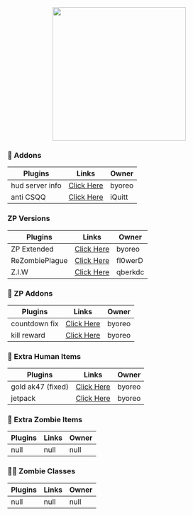 
<div align="center">
  <img height="300" src="https://i.imgur.com/NEe3fr9.png"  />
</div>

###

### 🧩 Addons
Plugins  | Links | Owner
------------- | ------------- | ------------- |
hud server info | [Click Here](https://github.com/byoreo/hud-server-info) | byoreo
anti CSQQ| [Click Here](https://github.com/iQuitt/anti-csqq) | iQuitt

### ZP Versions
Plugins  | Links | Owner
------------- | ------------- | ------------- |
ZP Extended | [Click Here](https://github.com/byoreo/zp43ext) | byoreo
ReZombiePlague | [Click Here](https://github.com/fl0werD/ReZombiePlague) | fl0werD
Z.I.W | [Click Here](https://github.com/qberkdc/Z.I.W) | qberkdc

### 🧩 ZP Addons
Plugins  | Links | Owner
------------- | ------------- | ------------- |
countdown fix | [Click Here](https://github.com/byoreo/zp-countdown-fix) | byoreo
kill reward | [Click Here](https://github.com/byoreo/zp_kill_reward) | byoreo

### 🔨 Extra Human Items
Plugins | Links | Owner
------------- | ------------- | ------------- |
gold ak47 (fixed) | [Click Here](https://github.com/byoreo/zp_extra_goldak) | byoreo 
jetpack | [Click Here](https://github.com/byoreo/zp_extra_jetpack) | byoreo 

### 🔨 Extra Zombie Items
Plugins | Links | Owner
------------- | ------------- | ------------- |
null | null | null |

### 🧟‍♂️ Zombie Classes
Plugins | Links | Owner
------------- | ------------- | ------------- |
null | null | null |
